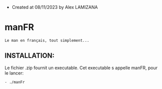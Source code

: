 - Created at 08/11/2023 by Alex LAMIZANA
# manFR
    Le man en français, tout simplement...

## INSTALLATION:
Le fichier .zip fournit un executable.
Cet executable s appelle manFR, pour le lancer:

    - ./manFr


